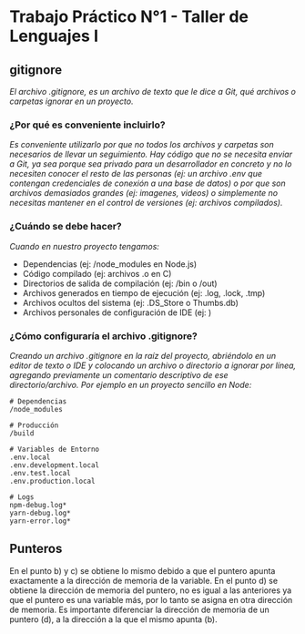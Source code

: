 # Trabajo Práctico N°1 - Taller de Lenguajes I

## gitignore
_El archivo .gitignore, es un archivo de texto que le dice a Git, qué archivos o carpetas ignorar en un proyecto._

### ¿Por qué es conveniente incluirlo?
_Es conveniente utilizarlo por que no todos los archivos y carpetas son necesarios de llevar un seguimiento. Hay código que no se necesita enviar a Git, ya sea porque sea privado para un desarrollador en concreto y no lo necesiten conocer el resto de las personas (ej: un archivo .env que contengan credenciales de conexión a una base de datos) o por que son archivos demasiados grandes (ej: imagenes, videos) o simplemente no necesitas mantener en el control de versiones (ej: archivos compilados)._

### ¿Cuándo se debe hacer?
_Cuando en nuestro proyecto tengamos:_
* Dependencias (ej: /node_modules en Node.js)
* Código compilado (ej: archivos .o en C)
* Directorios de salida de compilación (ej: /bin o /out)
* Archivos generados en tiempo de ejecución (ej: .log, .lock, .tmp)
* Archivos ocultos del sistema (ej: .DS_Store o Thumbs.db)
* Archivos personales de configuración de IDE (ej: )

### ¿Cómo configuraría el archivo .gitignore?
_Creando un archivo .gitignore en la raíz del proyecto, abriéndolo en un editor de texto o IDE y colocando un archivo o directorio a ignorar por línea, agregando previamente un comentario descriptivo de ese directorio/archivo. Por ejemplo en un proyecto sencillo en Node:_

```
# Dependencias
/node_modules

# Producción
/build

# Variables de Entorno
.env.local
.env.development.local
.env.test.local
.env.production.local

# Logs
npm-debug.log*
yarn-debug.log*
yarn-error.log*
```

## Punteros
En el punto b) y c) se obtiene lo mismo debido a que el puntero apunta exactamente a la dirección de memoria de la variable.
En el punto d) se obtiene la dirección de memoria del puntero, no es igual a las anteriores ya que el puntero es una variable más, por lo tanto se asigna en otra dirección de memoria. Es importante diferenciar la dirección de memoria de un puntero (d), a la dirección a la que el mismo apunta (b).
